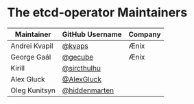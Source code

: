 # The etcd-operator Maintainers

| Maintainer | GitHub Username | Company |
| ---------- | --------------- | ------- |
| Andrei Kvapil | [@kvaps](https://github.com/kvaps) | Ænix |
| George Gaál | [@gecube](https://github.com/gecube) | Ænix |
| Kirill | [@sircthulhu](https://github.com/sircthulhu) |  |
| Alex Gluck | [@AlexGluck](https://github.com/AlexGluck) |  |
| Oleg Kunitsyn | [@hiddenmarten](https://github.com/hiddenmarten) |  |

